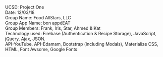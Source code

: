 UCSD: Project One <br>
Date: 12/03/18 <br>
Group Name: Food AllStars, LLC <br>
Group App Name: bon appéEAT <br>
Group Members: Frank, Iris, Star, Ahmed & Kat <br>
Technology used: Firebase (Authentication & Recipe Storage), JavaScript, jQuery, Ajax, JSON, <br>
API-YouTube, API-Edamam, Bootstrap (including Modals), Materialize CSS, HTML, Font Awsome, Google Fonts
